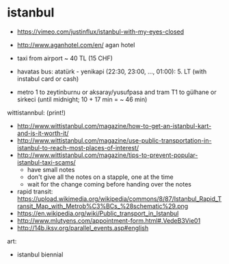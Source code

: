 # istanbul

- https://vimeo.com/justinflux/istanbul-with-my-eyes-closed

- http://www.aganhotel.com/en/ agan hotel

- taxi from airport ~ 40 TL (15 CHF)
- havatas bus: atatürk - yenikapi (22:30, 23:00, ..., 01:00): 5. LT (with instabul card or cash)
- metro 1 to zeytinburnu or aksaray/yusufpasa and tram T1 to gülhane or sirkeci (until midnight; 10 + 17 min = ~ 46 min)

wittistannbul: (print!)

- http://www.wittistanbul.com/magazine/how-to-get-an-istanbul-kart-and-is-it-worth-it/
- http://www.wittistanbul.com/magazine/use-public-transportation-in-istanbul-to-reach-most-places-of-interest/
- http://www.wittistanbul.com/magazine/tips-to-prevent-popular-istanbul-taxi-scams/
  - have small notes
  - don't give all the notes on a stapple, one at the time
  - wait for the change coming before handing over the notes
- rapid transit: https://upload.wikimedia.org/wikipedia/commons/8/87/Istanbul_Rapid_Transit_Map_with_Metrob%C3%BCs_%28schematic%29.png
- https://en.wikipedia.org/wiki/Public_transport_in_Istanbul
- http://www.mlutyens.com/appointment-form.html#.VedeB3Vie01
- http://14b.iksv.org/parallel_events.asp#english

art:
- istanbul biennial
